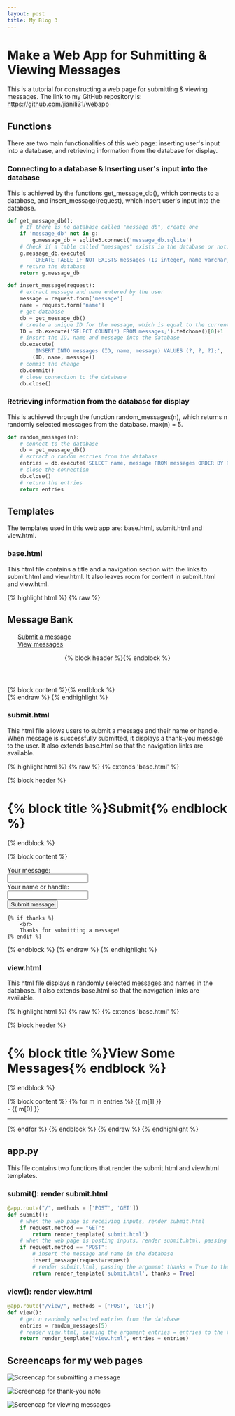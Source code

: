 ```yaml
---
layout: post
title: My Blog 3
---
```


# Make a Web App for Suhmitting & Viewing Messages

This is a tutorial for constructing a web page for submitting & viewing messages. The link to my GitHub repository is: https://github.com/jianili31/webapp

## Functions

There are two main functionalities of this web page: inserting user's input into a database, and retrieving information from the database for display. 

### Connecting to a database & Inserting user's input into the database

This is achieved by the functions get_message_db(), which connects to a database, and insert_message(request), which insert user's input into the database.

```python
def get_message_db():
	# If there is no database called "message_db", create one
	if 'message_db' not in g:
		g.message_db = sqlite3.connect('message_db.sqlite')
	# Check if a table called "messages" exists in the database or not. If not, create one. 
	g.message_db.execute(
		'CREATE TABLE IF NOT EXISTS messages (ID integer, name varchar, message varchar);')
	# return the database
	return g.message_db
``` 

```python
def insert_message(request):
	# extract message and name entered by the user
	message = request.form['message']
	name = request.form['name']
	# get database
	db = get_message_db()
	# create a unique ID for the message, which is equal to the current # of rows in the database plus 1
	ID = db.execute('SELECT COUNT(*) FROM messages;').fetchone()[0]+1
	# insert the ID, name and message into the database
	db.execute(
		'INSERT INTO messages (ID, name, message) VALUES (?, ?, ?);',
		(ID, name, message))
	# commit the change
	db.commit()
	# close connection to the database
	db.close()
```

### Retrieving information from the database for display

This is achieved through the function random_messages(n), which returns n randomly selected messages from the database. max(n) = 5.

```python
def random_messages(n):
	# connect to the database
	db = get_message_db()
	# extract n random entries from the database
	entries = db.execute('SELECT name, message FROM messages ORDER BY RANDOM() LIMIT ?;', [n]).fetchall()
	# close the connection
	db.close()
	# return the entries
	return entries
```

## Templates

The templates used in this web app are: base.html, submit.html and view.html.

### base.html

This html file contains a title and a navigation section with the links to submit.html and view.html. It also leaves room for content in submit.html and view.html.

{% highlight html %}
{% raw %}
<!doctype html>
<link rel="stylesheet" href="{{ url_for('static', filename='style.css') }}">
<nav>
	<h1>Message Bank</h1>
  <!-- <b>Navigation:</b> -->
	<ul style="list-style-type:none;">
		<li><a href="{{ url_for('submit') }}">Submit a message</a></li>
		<li><a href="{{ url_for('view') }}">View messages</a></li>
	</ul>
</nav>
<section class="content">
  <header>
    {% block header %}{% endblock %}
  </header>
  {% block content %}{% endblock %}
</section>
{% endraw %}
{% endhighlight %}

### submit.html

This html file allows users to submit a message and their name or handle. When message is successfully submitted, it displays a thank-you message to the user. It also extends base.html so that the navigation links are available. 

{% highlight html %}
{% raw %}
{% extends 'base.html' %}

{% block header %}
	<h1>{% block title %}Submit{% endblock %}</h1>
{% endblock %}

{% block content %}
	<form method="post" enctype="multipart/form-data">
		<label for="message">Your message:</label><br>
		<input type="text" id="message" name="message"><br>
		<label for="name">Your name or handle:</label><br>
		<input type="text" id="name" name="name"><br>
		<input type="submit" value="Submit message">
	</form>

	{% if thanks %}
		<br>
		Thanks for submitting a message!
	{% endif %}

{% endblock %}
{% endraw %}
{% endhighlight %}

### view.html

This html file displays n randomly selected messages and names in the database. It also extends base.html so that the navigation links are available.

{% highlight html %}
{% raw %}
{% extends 'base.html' %}

{% block header %}
	<h1>{% block title %}View Some Messages{% endblock %}</h1>
{% endblock %}

{% block content %}
	{% for m in entries %}
		{{ m[1] }}<br>
		- {{ m[0] }}<hr>
	{% endfor %}
{% endblock %}
{% endraw %}
{% endhighlight %}


## app.py

This file contains two functions that render the submit.html and view.html templates. 

### submit(): render submit.html

```python
@app.route("/", methods = ['POST', 'GET'])
def submit():
	# when the web page is receiving inputs, render submit.html
	if request.method == "GET":
		return render_template('submit.html')
	# when the web page is posting inputs, render submit.html, passing the argument thanks = True to submit.html
	if request.method == "POST":
		# insert the message and name in the database
		insert_message(request=request)
		# render submit.html, passing the argument thanks = True to the template
		return render_template('submit.html', thanks = True)
```


### view(): render view.html

```python
@app.route("/view/", methods = ['POST', 'GET'])
def view():
	# get n randomly selected entries from the database
	entries = random_messages(5)
	# render view.html, passing the argument entries = entries to the template
	return render_template("view.html", entries = entries)
```

## Screencaps for my web pages

![Screencap for submitting a message](../images/submit_message.png)

![Screencap for thank-you note](../images/thank_you.png)

![Screencap for viewing messages](../images/view_messages.png)





